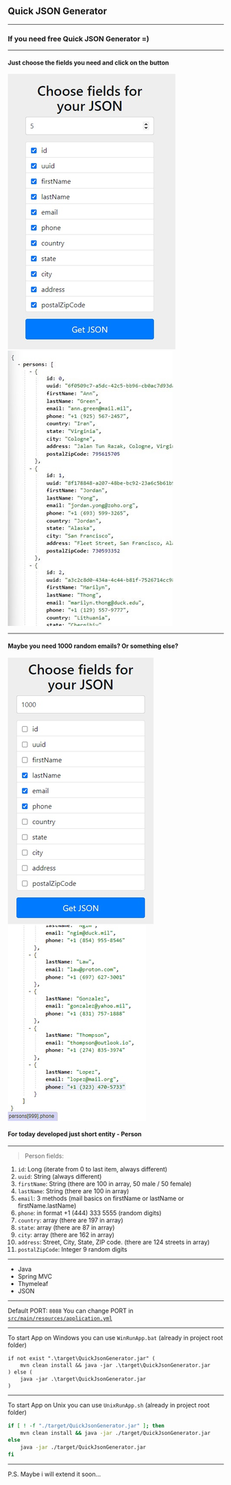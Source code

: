 ## Quick JSON Generator

---

### If you need free Quick JSON Generator =)

---

#### Just choose the fields you need and click on the button

![001.jpg](images%2F001.jpg)
![002_1.jpg](images%2F002.jpg)

---

#### Maybe you need 1000 random emails? Or something else?

![003.jpg](images%2F003.jpg)
![004.jpg](images%2F004.jpg)

#### For today developed just short entity - Person

---

>Person fields:
1. `id`: Long (iterate from 0 to last item, always different)
2. `uuid`: String (always different)
3. `firstName`: String (there are 100 in array, 50 male / 50 female)
4. `lastName`: String (there are 100 in array)
5. `email`: 3 methods (mail basics on firstName or lastName or firstName.lastName)
6. `phone`: in format +1 (444) 333 5555 (random digits)
7. `country`: array (there are 197 in array)
8. `state`: array (there are 87 in array)
9. `city`: array (there are 162 in array)
10. `address`: Street, City, State, ZIP code. (there are 124 streets in array)
11. `postalZipCode`: Integer 9 random digits

---

- Java
- Spring MVC
- Thymeleaf
- JSON

---

Default PORT: `8088`
You can change PORT in [`src/main/resources/application.yml`](src/main/resources/application.yml)

---

To start App on Windows you can use `WinRunApp.bat` (already in project root folder)
```batch
if not exist ".\target\QuickJsonGenerator.jar" (
    mvn clean install && java -jar .\target\QuickJsonGenerator.jar
) else (
    java -jar .\target\QuickJsonGenerator.jar
)
```

---

To start App on Unix you can use `UnixRunApp.sh` (already in project root folder)
```bash
if [ ! -f "./target/QuickJsonGenerator.jar" ]; then
    mvn clean install && java -jar ./target/QuickJsonGenerator.jar
else
    java -jar ./target/QuickJsonGenerator.jar
fi
```

---

P.S. Maybe i will extend it soon...